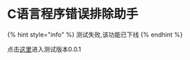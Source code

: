 # C语言程序错误排除助手

{% hint style="info" %}
测试失败,该功能已下线
{% endhint %}

点击[这里](https://null147-1.gitbook.io/c/)进入测试版本0.0.1



